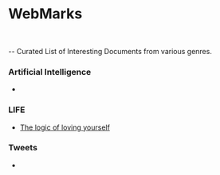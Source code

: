 # WebMarks
<br> 

-- Curated List of Interesting Documents from various genres.

### Artificial Intelligence

-

### LIFE

- [The logic of loving yourself](https://www.ted.com/playlists/465/the_logic_of_loving_yourself)

### Tweets

-

